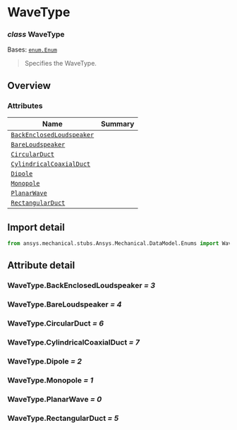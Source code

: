 <a id="wavetype"></a>

# WaveType

<a id="WaveType"></a>

### *class* WaveType

Bases: [`enum.Enum`](https://docs.python.org/3/library/enum.html#enum.Enum)

> Specifies the WaveType.

> <!-- !! processed by numpydoc !! -->

<a id="overview"></a>

## Overview

### Attributes

| Name | Summary |
|------------------------------------------------------------------|----|
| [`BackEnclosedLoudspeaker`](#WaveType.BackEnclosedLoudspeaker)   |    |
| [`BareLoudspeaker`](#WaveType.BareLoudspeaker)                   |    |
| [`CircularDuct`](#WaveType.CircularDuct)                         |    |
| [`CylindricalCoaxialDuct`](#WaveType.CylindricalCoaxialDuct)     |    |
| [`Dipole`](#WaveType.Dipole)                                     |    |
| [`Monopole`](#WaveType.Monopole)                                 |    |
| [`PlanarWave`](#WaveType.PlanarWave)                             |    |
| [`RectangularDuct`](#WaveType.RectangularDuct)                   |    |

<a id="import-detail"></a>

## Import detail

```python
from ansys.mechanical.stubs.Ansys.Mechanical.DataModel.Enums import WaveType
```

<a id="attribute-detail"></a>

## Attribute detail

<a id="WaveType.BackEnclosedLoudspeaker"></a>

### WaveType.BackEnclosedLoudspeaker *= 3*

<a id="WaveType.BareLoudspeaker"></a>

### WaveType.BareLoudspeaker *= 4*

<a id="WaveType.CircularDuct"></a>

### WaveType.CircularDuct *= 6*

<a id="WaveType.CylindricalCoaxialDuct"></a>

### WaveType.CylindricalCoaxialDuct *= 7*

<a id="WaveType.Dipole"></a>

### WaveType.Dipole *= 2*

<a id="WaveType.Monopole"></a>

### WaveType.Monopole *= 1*

<a id="WaveType.PlanarWave"></a>

### WaveType.PlanarWave *= 0*

<a id="WaveType.RectangularDuct"></a>

### WaveType.RectangularDuct *= 5*
